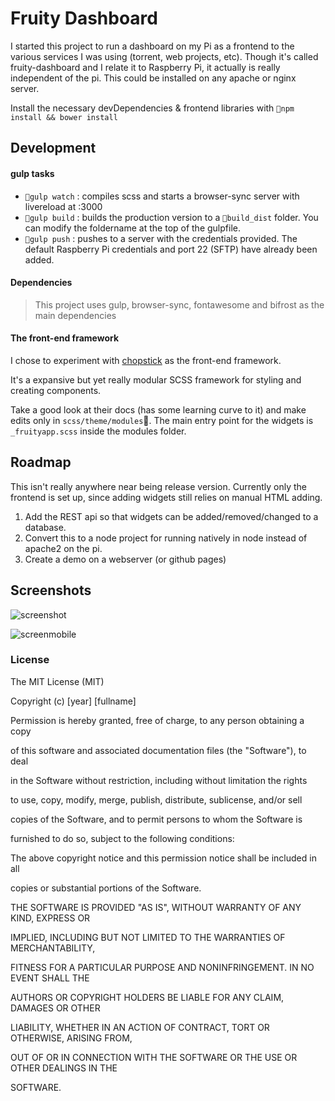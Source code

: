 # Fruity Dashboard

I started this project to run a dashboard on my Pi as a frontend to the various services I was using (torrent, web projects, etc). Though it's called fruity-dashboard and I relate it to Raspberry Pi, it actually is really independent of the pi. This could be installed on any apache or nginx server.

Install the necessary devDependencies & frontend libraries with `npm install && bower install`

## Development

#### gulp tasks

- `gulp watch` : compiles scss and starts a browser-sync server with livereload at :3000
- `gulp build` : builds the production version to a `build_dist` folder. You can modify the foldername at the top of the gulpfile.
- `gulp push` : pushes to a server with the credentials provided. The default Raspberry Pi credentials and port 22 (SFTP) have already been added.


#### Dependencies

> This project uses gulp, browser-sync, fontawesome and bifrost as the main dependencies

#### The front-end framework

I chose to experiment with [chopstick](https://github.com/getchopstick/chopstick-boilerplate) as the front-end framework.

It's a expansive but yet really modular SCSS framework for styling and creating components.

Take a good look at their docs (has some learning curve to it) and make edits only in `scss/theme/modules`. The main entry point for the widgets is `_fruityapp.scss` inside the modules folder.



## Roadmap

This isn't really anywhere near being release version. Currently only the frontend is set up, since adding widgets still relies on manual HTML adding.

1. Add the REST api so that widgets can be added/removed/changed to a database.
2. Convert this to a node project for running natively in node instead of apache2 on the pi.
3. Create a demo on a webserver (or github pages)




## Screenshots

![screenshot](http://imgur.com/w3VxxZ2.png)

![screenmobile](http://imgur.com/wWEBsxz.png)



### License

The MIT License (MIT)

Copyright (c) [year] [fullname]

Permission is hereby granted, free of charge, to any person obtaining a copy

of this software and associated documentation files (the "Software"), to deal

in the Software without restriction, including without limitation the rights

to use, copy, modify, merge, publish, distribute, sublicense, and/or sell

copies of the Software, and to permit persons to whom the Software is

furnished to do so, subject to the following conditions:

The above copyright notice and this permission notice shall be included in all

copies or substantial portions of the Software.

THE SOFTWARE IS PROVIDED "AS IS", WITHOUT WARRANTY OF ANY KIND, EXPRESS OR

IMPLIED, INCLUDING BUT NOT LIMITED TO THE WARRANTIES OF MERCHANTABILITY,

FITNESS FOR A PARTICULAR PURPOSE AND NONINFRINGEMENT. IN NO EVENT SHALL THE

AUTHORS OR COPYRIGHT HOLDERS BE LIABLE FOR ANY CLAIM, DAMAGES OR OTHER

LIABILITY, WHETHER IN AN ACTION OF CONTRACT, TORT OR OTHERWISE, ARISING FROM,

OUT OF OR IN CONNECTION WITH THE SOFTWARE OR THE USE OR OTHER DEALINGS IN THE

SOFTWARE.

